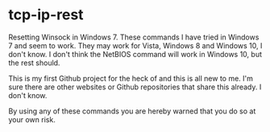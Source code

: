 # tcp-ip-rest
Resetting Winsock in Windows 7.
These commands I have tried in Windows 7 and seem to work. They may work for Vista, Windows 8 and Windows 10, I don't know. I don't think the NetBIOS command will work in Windows 10, but the rest should.

This is my first Github project for the heck of and this is all new to me. I'm sure there are other websites or Github repositories that share this already. I don't know.

By using any of these commands you are hereby warned that you do so at your own risk.

